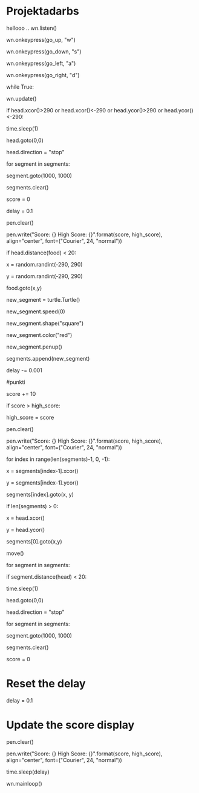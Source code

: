 # Projektadarbs
hellooo
..
wn.listen()

wn.onkeypress(go_up, "w")

wn.onkeypress(go_down, "s")

wn.onkeypress(go_left, "a")

wn.onkeypress(go_right, "d")

while True:

wn.update()


if head.xcor()>290 or head.xcor()<-290 or head.ycor()>290 or head.ycor()<-290:

time.sleep(1)

head.goto(0,0)

head.direction = "stop"

for segment in segments:

segment.goto(1000, 1000)



segments.clear()


score = 0


delay = 0.1

pen.clear()

pen.write("Score: {} High Score: {}".format(score, high_score), align="center", font=("Courier", 24, "normal"))


if head.distance(food) < 20:


x = random.randint(-290, 290)

y = random.randint(-290, 290)

food.goto(x,y)


new_segment = turtle.Turtle()

new_segment.speed(0)

new_segment.shape("square")

new_segment.color("red")

new_segment.penup()

segments.append(new_segment)


delay -= 0.001

#punkti

score += 10

if score > high_score:

high_score = score


pen.clear()

pen.write("Score: {} High Score: {}".format(score, high_score), align="center", font=("Courier", 24, "normal"))


for index in range(len(segments)-1, 0, -1):

x = segments[index-1].xcor()

y = segments[index-1].ycor()

segments[index].goto(x, y)


if len(segments) > 0:

x = head.xcor()

y = head.ycor()

segments[0].goto(x,y)

move()

for segment in segments:

if segment.distance(head) < 20:

time.sleep(1)

head.goto(0,0)

head.direction = "stop"


for segment in segments:

segment.goto(1000, 1000)


segments.clear()


score = 0

# Reset the delay

delay = 0.1


# Update the score display

pen.clear()

pen.write("Score: {} High Score: {}".format(score, high_score), align="center", font=("Courier", 24, "normal"))

time.sleep(delay)

wn.mainloop()
